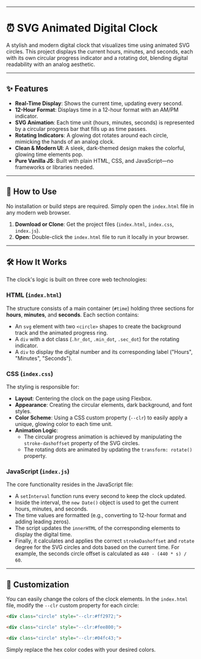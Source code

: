 -----

# ⏰ SVG Animated Digital Clock

A stylish and modern digital clock that visualizes time using animated SVG circles. This project displays the current hours, minutes, and seconds, each with its own circular progress indicator and a rotating dot, blending digital readability with an analog aesthetic.

-----

## ✨ Features

  * **Real-Time Display**: Shows the current time, updating every second.
  * **12-Hour Format**: Displays time in a 12-hour format with an AM/PM indicator.
  * **SVG Animation**: Each time unit (hours, minutes, seconds) is represented by a circular progress bar that fills up as time passes.
  * **Rotating Indicators**: A glowing dot rotates around each circle, mimicking the hands of an analog clock.
  * **Clean & Modern UI**: A sleek, dark-themed design makes the colorful, glowing time elements pop.
  * **Pure Vanilla JS**: Built with plain HTML, CSS, and JavaScript—no frameworks or libraries needed.

-----

## 🚀 How to Use

No installation or build steps are required. Simply open the `index.html` file in any modern web browser.

1.  **Download or Clone**: Get the project files (`index.html`, `index.css`, `index.js`).
2.  **Open**: Double-click the `index.html` file to run it locally in your browser.

-----

## 🛠️ How It Works

The clock's logic is built on three core web technologies:

### HTML (`index.html`)

The structure consists of a main container (`#time`) holding three sections for **hours**, **minutes**, and **seconds**. Each section contains:

  * An `svg` element with two `<circle>` shapes to create the background track and the animated progress ring.
  * A `div` with a dot class (`.hr_dot`, `.min_dot`, `.sec_dot`) for the rotating indicator.
  * A `div` to display the digital number and its corresponding label ("Hours", "Minutes", "Seconds").

### CSS (`index.css`)

The styling is responsible for:

  * **Layout**: Centering the clock on the page using Flexbox.
  * **Appearance**: Creating the circular elements, dark background, and font styles.
  * **Color Scheme**: Using a CSS custom property (`--clr`) to easily apply a unique, glowing color to each time unit.
  * **Animation Logic**:
      * The circular progress animation is achieved by manipulating the `stroke-dashoffset` property of the SVG circles.
      * The rotating dots are animated by updating the `transform: rotate()` property.

### JavaScript (`index.js`)

The core functionality resides in the JavaScript file:

  * A `setInterval` function runs every second to keep the clock updated.
  * Inside the interval, the `new Date()` object is used to get the current hours, minutes, and seconds.
  * The time values are formatted (e.g., converting to 12-hour format and adding leading zeros).
  * The script updates the `innerHTML` of the corresponding elements to display the digital time.
  * Finally, it calculates and applies the correct `strokeDashoffset` and `rotate` degree for the SVG circles and dots based on the current time. For example, the seconds circle offset is calculated as `440 - (440 * s) / 60`.

-----

## 🎨 Customization

You can easily change the colors of the clock elements. In the `index.html` file, modify the `--clr` custom property for each circle:

```html
<div class="circle" style="--clr:#ff2972;">

<div class="circle" style="--clr:#fee800;">

<div class="circle" style="--clr:#04fc43;">
```

Simply replace the hex color codes with your desired colors.

